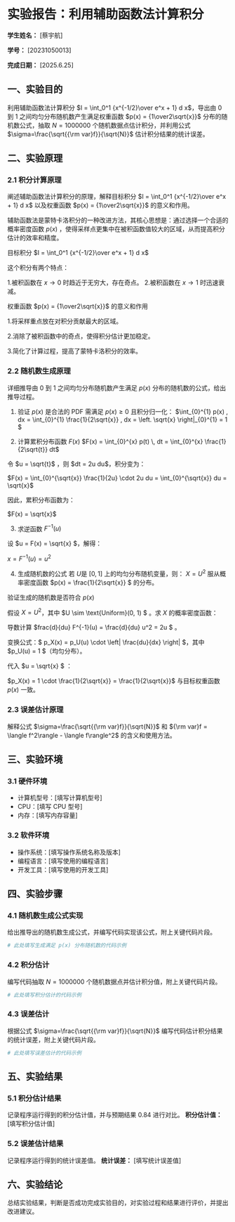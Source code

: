      
# 实验报告：利用辅助函数法计算积分

**学生姓名：** [蔡宇航] 

**学号：** [20231050013] 

**完成日期：** [2025.6.25]

## 一、实验目的
利用辅助函数法计算积分 $I = \int_0^1 {x^{-1/2}\over e^x + 1} d x$，导出由 0 到 1 之间均匀分布随机数产生满足权重函数 $p(x) = {1\over2\sqrt{x}}$ 分布的随机数公式，抽取 $N = 1000000$ 个随机数据点估计积分，并利用公式 $\sigma=\frac{\sqrt{{\rm var}f}}{\sqrt{N}}$ 估计积分结果的统计误差。

## 二、实验原理
### 2.1 积分计算原理
阐述辅助函数法计算积分的原理，解释目标积分 $I = \int_0^1 {x^{-1/2}\over e^x + 1} d x$ 以及权重函数 $p(x) = {1\over2\sqrt{x}}$ 的意义和作用。

  辅助函数法是蒙特卡洛积分的一种改进方法，其核心思想是：通过选择一个合适的概率密度函数  $p(x)$ ，使得采样点更集中在被积函数值较大的区域，从而提高积分估计的效率和精度。

  目标积分 $I = \int_0^1 {x^{-1/2}\over e^x + 1} d x$ 
  
这个积分有两个特点：

1.被积函数在 $x→0$ 时趋近于无穷大，存在奇点。
2.被积函数在 $x→1$ 时迅速衰减。

权重函数 $p(x) = {1\over2\sqrt{x}}$ 的意义和作用

1.将采样重点放在对积分贡献最大的区域。

2.消除了被积函数中的奇点，使得积分估计更加稳定。

3.简化了计算过程，提高了蒙特卡洛积分的效率。

### 2.2 随机数生成原理
详细推导由 0 到 1 之间均匀分布随机数产生满足 $p(x)$ 分布的随机数的公式，给出推导过程。


1. 验证 $p(x)$ 是合法的 PDF
需满足 $p(x)≥0$ 且积分归一化：
$\int_{0}^{1} p(x) \, dx = \int_{0}^{1} \frac{1}{2\sqrt{x}} \, dx = \left. \sqrt{x} \right|_{0}^{1} = 1
\$


2. 计算累积分布函数 $F(x)$
$F(x) = \int_{0}^{x} p(t) \, dt = \int_{0}^{x} \frac{1}{2\sqrt{t}} dt$

令 $u = \sqrt{t}$ ，则 $dt = 2u du\$，积分变为：

$F(x) = \int_{0}^{\sqrt{x}} \frac{1}{2u} \cdot 2u du = \int_{0}^{\sqrt{x}} du = \sqrt{x}\$

因此，累积分布函数为：

$F(x) = \sqrt{x}\$


3. 求逆函数 $F^{-1}(u)$
   
设 $u = F(x) = \sqrt{x} \$，解得：

$x = F^{-1}(u) = u^2$


4. 生成随机数的公式
若 $U$是 $[0, 1]$ 上的均匀分布随机变量，则：
$X = U^2$
服从概率密度函数 $p(x) = \frac{1}{2\sqrt{x}} $ 的分布。


验证生成的随机数是否符合 $p(x)$

假设 $X = U^2$，其中 $U \sim \text{Uniform}(0, 1) $ 。求 $X$ 的概率密度函数：

导数计算 $frac{d}{du} F^{-1}(u) = \frac{d}{du} u^2 = 2u $ 。

变换公式：$ p_X(x) = p_U(u) \cdot \left| \frac{du}{dx} \right| $，其中 $p_U(u) = 1 $（均匀分布）。

代入 $u = \sqrt{x} \$ ：

   $p_X(x) = 1 \cdot \frac{1}{2\sqrt{x}} = \frac{1}{2\sqrt{x}}\$ 与目标权重函数 $p(x)$ 一致。






### 2.3 误差估计原理
解释公式 $\sigma=\frac{\sqrt{{\rm var}f}}{\sqrt{N}}$ 和 ${\rm var}f = \langle f^2\rangle - \langle f\rangle^2$ 的含义和使用方法。

## 三、实验环境
### 3.1 硬件环境
- 计算机型号：[填写计算机型号]
- CPU：[填写 CPU 型号]
- 内存：[填写内存容量]

### 3.2 软件环境
- 操作系统：[填写操作系统名称及版本]
- 编程语言：[填写使用的编程语言]
- 开发工具：[填写使用的开发工具]

## 四、实验步骤
### 4.1 随机数生成公式实现
给出推导出的随机数生成公式，并编写代码实现该公式，附上关键代码片段。
```python
# 此处填写生成满足 p(x) 分布随机数的代码示例
```

### 4.2 积分估计
编写代码抽取 $N = 1000000$ 个随机数据点并估计积分值，附上关键代码片段。
```python
# 此处填写积分估计的代码示例
```

### 4.3 误差估计
根据公式 $\sigma=\frac{\sqrt{{\rm var}f}}{\sqrt{N}}$ 编写代码估计积分结果的统计误差，附上关键代码片段。
```python
# 此处填写误差估计的代码示例
```

## 五、实验结果
### 5.1 积分估计结果
记录程序运行得到的积分估计值，并与预期结果 0.84 进行对比。
**积分估计值：** [填写积分估计值]

### 5.2 误差估计结果
记录程序运行得到的统计误差值。
**统计误差：** [填写统计误差值]

## 六、实验结论
总结实验结果，判断是否成功完成实验目的，对实验过程和结果进行评价，并提出改进建议。

        
